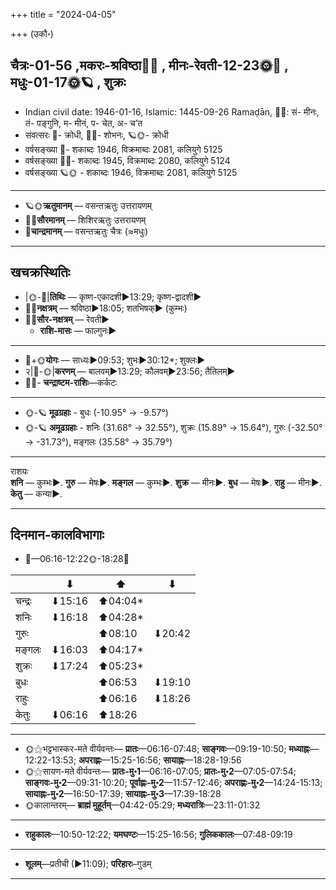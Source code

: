 +++
title = "2024-04-05"

+++
(उकौ॰)
## चैत्रः-01-56  ,मकरः-श्रविष्ठा🌛🌌  ,  मीनः-रेवती-12-23🌞🌌  ,  मधुः-01-17🌞🪐  , शुक्रः
- Indian civil date: 1946-01-16, Islamic: 1445-09-26 Ramaḍān, 🌌🌞: सं- मीनः, तं- पङ्गुनि, म- मीनं, प- चेत, अ- च’त
- संवत्सरः 🌛- क्रोधी, 🌌🌞- शोभनः, 🪐🌞- क्रोधी
- वर्षसङ्ख्या 🌛- शकाब्दः 1946, विक्रमाब्दः 2081, कलियुगे 5125
- वर्षसङ्ख्या 🌌🌞- शकाब्दः 1945, विक्रमाब्दः 2080, कलियुगे 5124
- वर्षसङ्ख्या 🪐🌞 - शकाब्दः 1946, विक्रमाब्दः 2081, कलियुगे 5125
___________________
- 🪐🌞**ऋतुमानम्** — वसन्तऋतुः उत्तरायणम्
- 🌌🌞**सौरमानम्** — शिशिरऋतुः उत्तरायणम्
- 🌛**चान्द्रमानम्** — वसन्तऋतुः चैत्रः (≈मधुः)
___________________


## खचक्रस्थितिः
- |🌞-🌛|**तिथिः** — कृष्ण-एकादशी►13:29; कृष्ण-द्वादशी►  
- 🌌🌛**नक्षत्रम्** — श्रविष्ठा►18:05; शतभिषक्► (कुम्भः)  
- 🌌🌞**सौर-नक्षत्रम्** — रेवती►  
  - **राशि-मासः** — फाल्गुनः► 
___________________
- 🌛+🌞**योगः** — साध्यः►09:53; शुभः►30:12*; शुक्लः►  
- २|🌛-🌞|**करणम्** — बालवम्►13:29; कौलवम्►23:56; तैतिलम्►  
- 🌌🌛- **चन्द्राष्टम-राशिः**—कर्कटः  
___________________
- 🌞-🪐 **मूढग्रहाः** - बुधः (-10.95° → -9.57°)
- 🌞-🪐 **अमूढग्रहाः** - शनिः (31.68° → 32.55°), शुक्रः (15.89° → 15.64°), गुरुः (-32.50° → -31.73°), मङ्गलः (35.58° → 35.79°)
___________________
राशयः  
**शनि** — कुम्भः►. **गुरु** — मेषः►. **मङ्गल** — कुम्भः►. **शुक्र** — मीनः►. **बुध** — मेषः►. **राहु** — मीनः►. **केतु** — कन्या►. 
___________________


## दिनमान-कालविभागाः
- 🌅—06:16-12:22🌞-18:28🌇  

|      |⬇     |⬆     |⬇     |
|------|-----|-----|------|
|चन्द्रः|⬇15:16 |⬆04:04*|     |
|शनिः   |⬇16:18 |⬆04:28*|     |
|गुरुः  |     |⬆08:10 |⬇20:42 |
|मङ्गलः |⬇16:03 |⬆04:17*|     |
|शुक्रः |⬇17:24 |⬆05:23*|     |
|बुधः   |     |⬆06:53 |⬇19:10 |
|राहुः  |     |⬆06:16 |⬇18:26 |
|केतुः  |⬇06:16 |⬆18:26 |     |
___________________
- 🌞⚝भट्टभास्कर-मते वीर्यवन्तः— **प्रातः**—06:16-07:48; **साङ्गवः**—09:19-10:50; **मध्याह्नः**—12:22-13:53; **अपराह्णः**—15:25-16:56; **सायाह्नः**—18:28-19:56  
- 🌞⚝सायण-मते वीर्यवन्तः— **प्रातः-मु॰1**—06:16-07:05; **प्रातः-मु॰2**—07:05-07:54; **साङ्गवः-मु॰2**—09:31-10:20; **पूर्वाह्णः-मु॰2**—11:57-12:46; **अपराह्णः-मु॰2**—14:24-15:13; **सायाह्नः-मु॰2**—16:50-17:39; **सायाह्नः-मु॰3**—17:39-18:28  
- 🌞कालान्तरम्— **ब्राह्मं मुहूर्तम्**—04:42-05:29; **मध्यरात्रिः**—23:11-01:32  
___________________
- **राहुकालः**—10:50-12:22; **यमघण्टः**—15:25-16:56; **गुलिककालः**—07:48-09:19  
___________________
- **शूलम्**—प्रतीची (►11:09); **परिहारः**–गुडम्  
___________________
